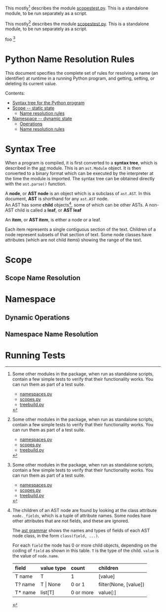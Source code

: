 This mostly[^othertests] describes the module [scopestest.py](scopestest.py).  This is a standalone module, to be run separately as a script.

This mostly[^foo] describes the module [scopestest.py](scopestest.py).  This is a standalone module, to be run separately as a script.

foo [^foo]

# Python Name Resolution Rules

This document specifies the complete set of rules for resolving a name (an identifier) at runtime in a running Python program, and getting, setting, or deleting its current value.

Contents:
- [Syntax tree for the Python program](#syntax-tree)
- [Scope -- static state](#scope)
  - [Name resolution rules](#scope-name-resolution)
- [Namespace -- dynamic state](#namespace)
  - [Operations](#dynamic-operations)
  - [Name resolution rules](#namespace-name-resolution)

# Syntax Tree

When a program is compiled, it is first converted to a **syntax tree**, which is described in the [ast](https://docs.python.org/3.10/library/ast.html) module.  This is an `ast.Module` object.  It is then converted to a binary format which can be executed by the interpreter at the time the module is imported.  The syntax tree can be obtained directly with the `ast.parse()` function.

A **node**, or **AST node** is an object which is a subclass of `ast.AST`.  In this document, **AST** is shorthand for any `ast.AST` node.  
An AST has some **child** objects[^astchild], some of which can be other ASTs.  A non-AST child is called a **leaf**, or **AST leaf**

An **item**, or **AST item**, is either a node or a leaf.

Each item represents a single contiguous section of the text.  Children of a node represent subsets of that section of text.  Some node classes have attributes (which are not child items) showing the range of the text.


# Scope

## Scope Name Resolution

# Namespace

## Dynamic Operations

## Namespace Name Resolution


# Running Tests

[^othertests]: Some other modules in the package, when run as standalone scripts, contain a few simple tests to verify that their functionality works.  You can run them as part of a test suite.  
    - [namespaces.py](namespaces.py)
    - [scopes.py](scopes.py)
    - [treebuild.py](treebuild.py)

[^astchild]: The children of an AST node are found by looking at the class attribute `node._fields`, which is a tuple of attribute names.  Some nodes have other attributes that are not fields, and these are ignored.  
    
    The [ast grammar](https://docs.python.org/3.10/library/ast.html#abstract-grammar) shows the names and types of fields of each AST node class, in the form `class(field, ...)`.  

    For each `field` the node has 0 or more child objects, depending on the coding of `field` as shown in this table.  `T` is the type of the child.  `value` is the value of `node.name`.  

    | field | value type | count | children |
    |:-|:-|:-|:-|
    | T name | T | 1 | [value] |
    | T? name | T \| None | 0 or 1 | filter(None, [value]) |
    | T* name | list[T] | 0 or more | value[:] |

[^foo]: Some other modules in the package, when run as standalone scripts, contain a few simple tests to verify that their functionality works.  You can run them as part of a test suite.  
    - [namespaces.py](namespaces.py)
    - [scopes.py](scopes.py)
    - [treebuild.py](treebuild.py)
